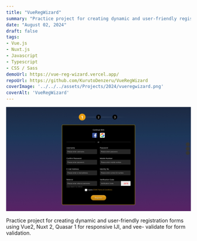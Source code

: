 ```yaml
---
title: "VueRegWizard"
summary: "Practice project for creating dynamic and user-friendly registration forms using Vue2, Nuxt 2, Quasar 1 for responsive UI, and vee- validate for form validation."
date: "August 02, 2024"
draft: false
tags:
- Vue.js
- Nuxt.js
- Javascript
- Typescript
- CSS / Sass
demoUrl: https://vue-reg-wizard.vercel.app/
repoUrl: https://github.com/KurutoDenzeru/VueRegWizard
coverImage: '../../../assets/Projects/2024/vueregwizard.png'
coverAlt: 'VueRegWizard'
---
```


![coverImage](../../../assets/Projects/2024/vueregwizard.png)

Practice project for creating dynamic and user-friendly registration forms using Vue2, Nuxt 2, Quasar 1 for responsive IJI, and vee- validate for form validation.
